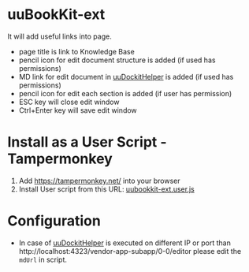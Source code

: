 # uuBookKit-ext
It will add useful links into page.
- page title is link to Knowledge Base
- pencil icon for edit document structure is added (if used has permissions)
- MD link for edit document in [uuDockitHelper](https://github.com/jiridudekusy/uuDockitHelper) is added (if used has permissions)
- pencil icon for edit each section is added (if user has permission)
- ESC key will close edit window
- Ctrl+Enter key will save edit window 

# Install as a User Script - Tampermonkey
1. Add https://tampermonkey.net/ into your browser
2. Install User script from this URL: [uubookkit-ext.user.js](https://github.com/PetrHavelka/uubookkit-ext/raw/master/uubookkit-ext.user.js)

# Configuration
- In case of [uuDockitHelper](https://github.com/jiridudekusy/uuDockitHelper) is executed on different IP or port than http://localhost:4323/vendor-app-subapp/0-0/editor please edit the `mdUrl` in script. 
